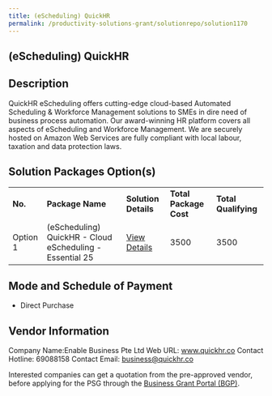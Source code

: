 ```yaml
---
title: (eScheduling) QuickHR
permalink: /productivity-solutions-grant/solutionrepo/solution1170
---
```


## (eScheduling) QuickHR

## Description

QuickHR eScheduling offers cutting-edge cloud-based Automated Scheduling & Workforce Management solutions to SMEs in dire need of business process automation. Our award-winning HR platform covers all aspects of eScheduling and Workforce Management. We are securely hosted on Amazon Web Services are fully compliant with local labour, taxation and data protection laws.

## Solution Packages Option(s)

<table>
<tr>
<td><b>No.</b></td>
<td><b>Package Name</b></td>
<td><b>Solution Details</b></td>
<td><b>Total Package Cost</b></td>
<td><b>Total Qualifying</b></td>
</tr>
<tr>
<td>Option 1</td>
<td>(eScheduling) QuickHR - Cloud eScheduling - Essential 25</td>
<td><a href='https://www.gobusiness.gov.sg/images/psg/Desensitised_Enable_Business_20200211_Annex_3_Part_1.pdf'>View Details</a></td>
<td>3500</td>
<td>3500</td>
</tr>
</table>

## Mode and Schedule of Payment

 - Direct Purchase

## Vendor Information

 Company Name:Enable Business Pte Ltd 
Web URL: www.quickhr.co 
Contact Hotline: 69088158 
Contact Email: business@quickhr.co 


Interested companies can get a quotation from the pre-approved vendor, before applying for the PSG through the <a href='https://www.businessgrants.gov.sg/'>Business Grant Portal (BGP)</a>.

<script src="/jquery/resize-tables.js"></script>
